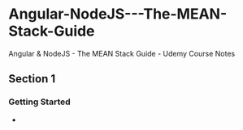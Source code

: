 # Angular-NodeJS---The-MEAN-Stack-Guide
Angular &amp; NodeJS - The MEAN Stack Guide - Udemy Course Notes

## Section 1
### Getting Started
- 
<!--stackedit_data:
eyJoaXN0b3J5IjpbMTQ2OTg5MDQwXX0=
-->